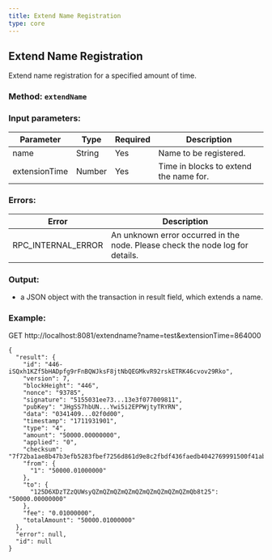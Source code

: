 ```yaml
---
title: Extend Name Registration
type: core
---
```

## Extend Name Registration
Extend name registration for a specified amount of time.
### Method: `extendName`
### Input parameters:

| Parameter | Type | Required | Description |
| --- | --- | --- | --- |
| name | String | Yes | Name to be registered. |
| extensionTime | Number | Yes | Time in blocks to extend the name for. |

### Errors:

| Error | Description |
| --- | --- |
| RPC_INTERNAL_ERROR | An unknown error occurred in the node. Please check the node log for details. |

### Output:
- a JSON object with the transaction in result field, which extends a name.

### Example:
GET http://localhost:8081/extendname?name=test&extensionTime=864000
```
{
  "result": {
    "id": "446-iSQxh1KZf5bHADpfg9rFnBQWJksF8jtNbQEGMkvR92rskETRK46cvov29Rko",
    "version": 7,
    "blockHeight": "446",
    "nonce": "93785",
    "signature": "5155031ee73...13e3f077009811",
    "pubKey": "JHgSS7hbUN...Ywi5i2EPPWjtyTRYRN",
    "data": "0341409...02f0d00",
    "timestamp": "1711931901",
    "type": "4",
    "amount": "50000.00000000",
    "applied": "0",
    "checksum": "7f72ba1ae8b47b3efb5283fbef7256d861d9e8c2fbdf436faedb4042769991500f41ab8b066dd159a4fcaabc",
    "from": {
      "1": "50000.01000000"
    },
    "to": {
      "125D6XDzTZzQUWsyQZmQZmQZmQZmQZmQZmQZmQZmQZmQb8t25": "50000.00000000"
    },
    "fee": "0.01000000",
    "totalAmount": "50000.01000000"
  },
  "error": null,
  "id": null
}
```
